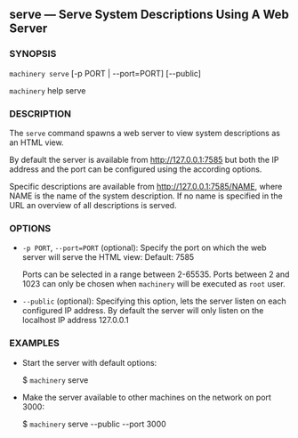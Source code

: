 
## serve — Serve System Descriptions Using A Web Server

### SYNOPSIS

`machinery serve` [-p PORT | --port=PORT] [--public]

`machinery` help serve


### DESCRIPTION

The `serve` command spawns a web server to view system descriptions as an HTML
view.

By default the server is available from http://127.0.0.1:7585 but both the
IP address and the port can be configured using the according options.

Specific descriptions are available from http://127.0.0.1:7585/NAME, where NAME
is the name of the system description. If no name is specified in the URL an
overview of all descriptions is served.


### OPTIONS

  * `-p PORT`, `--port=PORT` (optional):
    Specify the port on which the web server will serve the HTML view: Default: 7585

    Ports can be selected in a range between 2-65535. Ports between 2 and 1023 can only be
    chosen when `machinery` will be executed as `root` user.

  * `--public` (optional):
    Specifying this option, lets the server listen on each configured IP address. By default
    the server will only listen on the localhost IP address 127.0.0.1


### EXAMPLES

  * Start the server with default options:

    $ `machinery` serve

  * Make the server available to other machines on the network on port 3000:

    $ `machinery` serve --public --port 3000
